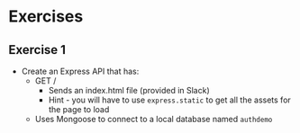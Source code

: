 
# Exercises

## Exercise 1

- Create an Express API that has:
  - GET /
    - Sends an index.html file (provided in Slack)
    - Hint - you will have to use `express.static` to get all the assets for the page to load
  - Uses Mongoose to connect to a local database named `authdemo`
